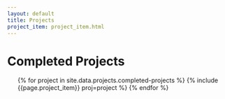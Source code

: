 ```yaml
---
layout: default
title: Projects
project_item: project_item.html
---
```


<div id="project-container">
  <div class="project-list-div">
    <h1>Completed Projects</h1>
    <ul class="project-list">
      {% for project in site.data.projects.completed-projects %}
      {% include {{page.project_item}} proj=project %}
      {% endfor %}
    </ul>
  </div>
<!--
  <div class="project-list-div">
    <h1>Abandoned Projects</h1>
    <ul class="project-list">
      {% for project in site.data.projects.abandoned-projects %}
      {% include {{page.project_item}} proj=project %}
      {% endfor %}
    </ul>
  </div>
	-->
</div>
